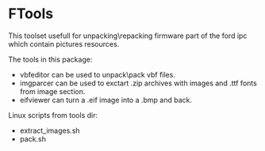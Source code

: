 # FTools

This toolset usefull for unpacking\repacking firmware part of the ford ipc which contain pictures resources.

The tools in this package:
- vbfeditor can be used to unpack\pack vbf files.
- imgparcer can be used to exctart .zip archives with images and .ttf fonts from image section.
- eifviewer can turn a .eif image into a .bmp and back.

Linux scripts from tools dir:
- extract_images.sh
- pack.sh
